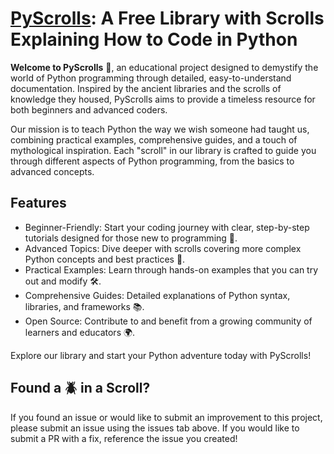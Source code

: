 # [PyScrolls](https://zimzozaur.github.io/PyScrolls/): A Free Library with Scrolls Explaining How to Code in Python

**Welcome to PyScrolls** 📜, an educational project designed to demystify the world of Python programming through detailed, easy-to-understand documentation. Inspired by the ancient libraries and the scrolls of knowledge they housed, PyScrolls aims to provide a timeless resource for both beginners and advanced coders.

Our mission is to teach Python the way we wish someone had taught us, combining practical examples, comprehensive guides, and a touch of mythological inspiration. Each "scroll" in our library is crafted to guide you through different aspects of Python programming, from the basics to advanced concepts.

## Features
- Beginner-Friendly: Start your coding journey with clear, step-by-step tutorials designed for those new to programming 🐣.
- Advanced Topics: Dive deeper with scrolls covering more complex Python concepts and best practices 🧠.
- Practical Examples: Learn through hands-on examples that you can try out and modify 🛠️.
- Comprehensive Guides: Detailed explanations of Python syntax, libraries, and frameworks 📚.
- Open Source: Contribute to and benefit from a growing community of learners and educators 🌍.

Explore our library and start your Python adventure today with PyScrolls!

## Found a 🪲 in a Scroll?
If you found an issue or would like to submit an improvement to this project, please submit an issue using the issues tab above. If you would like to submit a PR with a fix, reference the issue you created!